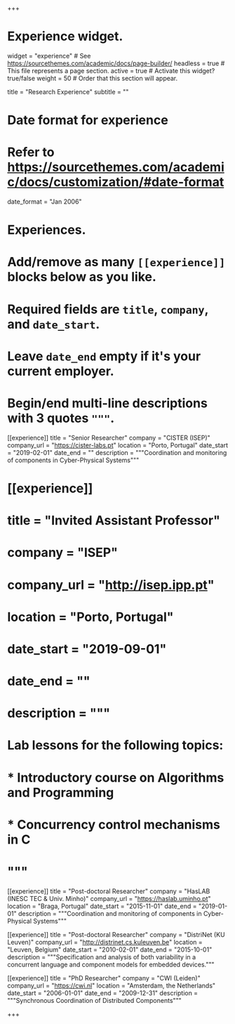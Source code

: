 +++
# Experience widget.
widget = "experience"  # See https://sourcethemes.com/academic/docs/page-builder/
headless = true  # This file represents a page section.
active = true  # Activate this widget? true/false
weight = 50  # Order that this section will appear.

title = "Research Experience"
subtitle = ""

# Date format for experience
#   Refer to https://sourcethemes.com/academic/docs/customization/#date-format
date_format = "Jan 2006"

# Experiences.
#   Add/remove as many `[[experience]]` blocks below as you like.
#   Required fields are `title`, `company`, and `date_start`.
#   Leave `date_end` empty if it's your current employer.
#   Begin/end multi-line descriptions with 3 quotes `"""`.
[[experience]]
  title = "Senior Researcher"
  company = "CISTER (ISEP)"
  company_url = "https://cister-labs.pt"
  location = "Porto, Portugal"
  date_start = "2019-02-01"
  date_end = ""
  description = """Coordination and monitoring of components in Cyber-Physical Systems"""

# [[experience]]
#   title = "Invited Assistant Professor"
#   company = "ISEP"
#   company_url = "http://isep.ipp.pt"
#   location = "Porto, Portugal"
#   date_start = "2019-09-01"
#   date_end = ""
#   description = """
#   Lab lessons for the following topics:
# 
#   * Introductory course on Algorithms and Programming
#   * Concurrency control mechanisms in C
#   """

[[experience]]
  title = "Post-doctoral Researcher"
  company = "HasLAB (INESC TEC & Univ. Minho)"
  company_url = "https://haslab.uminho.pt"
  location = "Braga, Portugal"
  date_start = "2015-11-01"
  date_end = "2019-01-01"
  description = """Coordination and monitoring of components in Cyber-Physical Systems"""

[[experience]]
  title = "Post-doctoral Researcher"
  company = "DistriNet (KU Leuven)"
  company_url = "http://distrinet.cs.kuleuven.be"
  location = "Leuven, Belgium"
  date_start = "2010-02-01"
  date_end = "2015-10-01"
  description = """Specification and analysis of both variability in a concurrent language and component models for embedded devices."""

[[experience]]
  title = "PhD Researcher"
  company = "CWI (Leiden)"
  company_url = "https://cwi.nl"
  location = "Amsterdam, the Netherlands"
  date_start = "2006-01-01"
  date_end = "2009-12-31"
  description = """Synchronous Coordination of Distributed Components"""

+++
